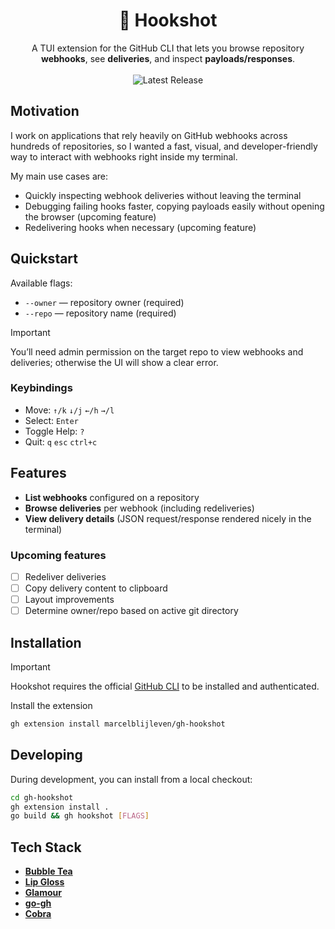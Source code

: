 <h1 align="center">🏹 Hookshot</h1>

<p align="center">
  A TUI extension for the GitHub CLI that lets you browse repository <b>webhooks</b>,
see <b>deliveries</b>, and inspect <b>payloads/responses</b>.
  <br />
  <br />
  <img src="https://img.shields.io/github/release/marcelblijleven/gh-hookshot.svg" alt="Latest Release">
</p>

## Motivation

I work on applications that rely heavily on GitHub webhooks across hundreds of
repositories, so I wanted a fast, visual, and developer-friendly way to interact
with webhooks right inside my terminal.

My main use cases are:

* Quickly inspecting webhook deliveries without leaving the terminal
* Debugging failing hooks faster, copying payloads easily without opening the browser (upcoming feature)
* Redelivering hooks when necessary (upcoming feature)

## Quickstart

Available flags:

* `--owner` — repository owner (required)
* `--repo` — repository name (required)

> [!IMPORTANT]
> You’ll need admin permission on the target repo to view webhooks and deliveries; otherwise the UI will show a clear error.

### Keybindings

* Move: `↑/k` `↓/j` `←/h` `→/l`
* Select: `Enter`
* Toggle Help: `?`
* Quit: `q` `esc` `ctrl+c`

## Features

* **List webhooks** configured on a repository
* **Browse deliveries** per webhook (including redeliveries)
* **View delivery details** (JSON request/response rendered nicely in the terminal)

### Upcoming features

* [ ] Redeliver deliveries
* [ ] Copy delivery content to clipboard
* [ ] Layout improvements
* [ ] Determine owner/repo based on active git directory

## Installation

> [!IMPORTANT]
> Hookshot requires the official [GitHub CLI](https://github.com/cli/cli) to be installed and authenticated.

Install the extension

```bash
gh extension install marcelblijleven/gh-hookshot
```

## Developing

During development, you can install from a local checkout:

```bash
cd gh-hookshot
gh extension install .
go build && gh hookshot [FLAGS]
```

## Tech Stack

* [**Bubble Tea**](https://github.com/charmbracelet/bubbletea)
* [**Lip Gloss**](https://github.com/charmbracelet/lipgloss)
* [**Glamour**](https://github.com/charmbracelet/glamour)
* [**go-gh**](https://github.com/cli/go-gh)
* [**Cobra**](https://github.com/spf13/cobra)
